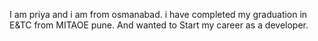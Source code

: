 I am priya and i am from osmanabad. 
i have completed my graduation in E&TC from MITAOE pune.
And wanted to Start my career as a developer.

